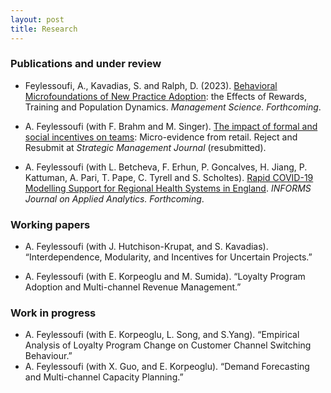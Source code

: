```yaml
---
layout: post
title: Research
---
```


### Publications and under review

* Feylessoufi, A., Kavadias, S. and Ralph, D. (2023). [Behavioral Microfoundations of New Practice Adoption](https://papers.ssrn.com/sol3/papers.cfm?abstract_id=3644499): the Effects of Rewards, Training and Population Dynamics. _Management Science. Forthcoming_.
  
* A. Feylessoufi (with F. Brahm and M. Singer). [The impact of formal and social incentives on teams](https://papers.ssrn.com/sol3/papers.cfm?abstract_id=3872735): Micro-evidence
from retail. Reject and Resubmit at _Strategic Management Journal_ (resubmitted).

* A. Feylessoufi (with L. Betcheva, F. Erhun, P. Goncalves, H. Jiang, P. Kattuman, A. Pari, T. Pape, C. Tyrell and S.
Scholtes). [Rapid COVID-19 Modelling Support for Regional Health Systems in England](https://papers.ssrn.com/sol3/papers.cfm?abstract_id=3695258). _INFORMS Journal on Applied Analytics. Forthcoming_.

### Working papers

* A. Feylessoufi (with J. Hutchison-Krupat, and S. Kavadias). “Interdependence, Modularity, and Incentives for Uncertain
Projects.” 

* A. Feylessoufi (with E. Korpeoglu and M. Sumida). “Loyalty Program Adoption and Multi-channel Revenue Management.”

### Work in progress

* A. Feylessoufi (with E. Korpeoglu, L. Song, and S.Yang). “Empirical Analysis of Loyalty Program Change on Customer
Channel Switching Behaviour.”
* A. Feylessoufi (with X. Guo, and E. Korpeoglu). “Demand Forecasting and Multi-channel Capacity Planning.”
